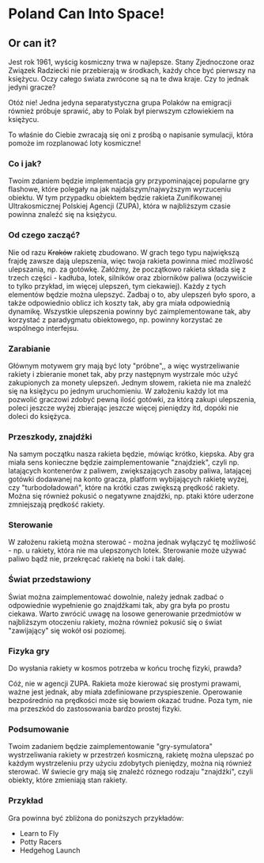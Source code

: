 
# Poland Can Into Space!
Or can it?
---
Jest rok 1961, wyścig kosmiczny trwa w najlepsze. 
Stany Zjednoczone oraz Związek Radziecki nie przebierają w środkach, każdy chce być pierwszy na księżycu. Oczy całego świata zwrócone są na te dwa kraje. Czy to jednak jedyni gracze? 

Otóż nie! Jedna jedyna separatystyczna grupa Polaków na emigracji również próbuje sprawić, aby to Polak był pierwszym człowiekiem na księżycu.

To właśnie do Ciebie zwracają się oni z prośbą o napisanie symulacji, która pomoże im rozplanować loty kosmiczne! 

### Co i jak?
Twoim zdaniem będzie implementacja gry przypominającej popularne gry flashowe, które polegały na jak najdalszym/najwyższym wyrzuceniu obiektu. W tym przypadku obiektem będzie rakieta Zunifikowanej Ultrakosmicznej Polskiej Agencji (ZUPA), która w najbliższym czasie powinna znaleźć się na księżycu.

### Od czego zacząć?

Nie od razu ~~Kraków~~ rakietę zbudowano. W grach tego typu największą frajdę zawsze dają ulepszenia, więc twoja rakieta powinna mieć możliwość ulepszania, np. za gotówkę. 
Załóżmy, że początkowo rakieta składa się z trzech części - kadłuba, lotek, silników oraz zbiorników paliwa (oczywiście to tylko przykład, im więcej ulepszeń, tym ciekawiej). Każdy z tych elementów będzie można ulepszyć. Zadbaj o to, aby ulepszeń było sporo, a także odpowiednio oblicz ich koszty tak, aby gra miała odpowiednią dynamikę. Wszystkie ulepszenia powinny być zaimplementowane tak, aby korzystać z paradygmatu obiektowego, np. powinny korzystać ze wspólnego interfejsu.

### Zarabianie

Głównym motywem gry mają być loty "próbne",, a więc wystrzeliwanie rakiety i zbieranie monet tak, aby przy następnym wystrzale móc użyć zakupionych za monety ulepszeń. Jednym słowem, rakieta nie ma znaleźć się na księżycu po jednym uruchomieniu. W założeniu każdy lot ma pozwolić graczowi zdobyć pewną ilość gotówki, za którą zakupi ulepszenia, poleci jeszcze wyżej zbierając jeszcze więcej pieniędzy itd, dopóki nie doleci do księżyca.


### Przeszkody, znajdźki

Na samym początku nasza rakieta będzie, mówiąc krótko, kiepska. Aby gra miała sens konieczne będzie zaimplementowanie "znajdziek", czyli np. latających kontenerów z paliwem, zwiększających zasoby paliwa, latającej gotówki dodawanej na konto gracza, platform wybijających rakietę wyżej, czy "turbodoładowań", które na krótki czas zwiększą prędkość rakiety.
Można się również pokusić o negatywne znajdźki, np. ptaki które uderzone zmniejszają prędkość rakiety.


### Sterowanie

W założenu rakietą można sterować - można jednak wyłączyć tę możliwość - np. u rakiety, która nie ma ulepszonych lotek. Sterowanie może używać paliwo bądź nie, przekręcać rakietę na boki i tak dalej.

### Świat przedstawiony

Świat można zaimplementować dowolnie, należy jednak zadbać o odpowiednie wypełnienie go znajdźkami tak, aby gra była po prostu ciekawa. Warto zwrócić uwagę na losowe generowanie przedmiotów w najbliższym otoczeniu rakiety, można również pokusić się o świat "zawijający" się wokół osi poziomej.


### Fizyka gry
Do wysłania rakiety w kosmos potrzeba w końcu trochę fizyki, prawda?

Cóż, nie w agencji ZUPA.  Rakieta może kierować się prostymi prawami, ważne jest jednak,
aby miała zdefiniowane przyspieszenie. Operowanie bezpośrednio na prędkości może się bowiem okazać trudne. Poza tym, nie ma przeszkód do zastosowania bardzo prostej fizyki.


### Podsumowanie

Twoim zadaniem będzie zaimplementowanie "gry-symulatora" wystrzeliwania rakiety w przestrzeń kosmiczną, rakietę można ulepszać po każdym wystrzeleniu przy użyciu zdobytych pieniędzy, można nią również sterować. W świecie gry mają się znaleźć róznego rodzaju "znajdźki", czyli obiekty, które zmieniają stan rakiety. 


### Przykład
Gra powinna być zbliżona do poniższych przykładów:
- Learn to Fly
- Potty Racers
- Hedgehog Launch
